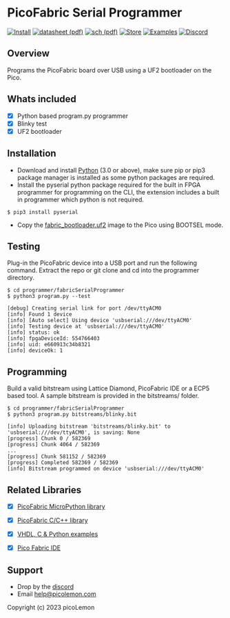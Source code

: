 # PicoFabric Serial Programmer # 
[![Install](https://img.shields.io/badge/VSCode-Extension-f3cd5a?longCache=true&style=flat-rounded)](https://github.com/picolemon/picofabric-ide)
[![datasheet (pdf)](https://img.shields.io/badge/Data%20Sheet-PDF-f3cd5a?longCache=true&style=flat-rounded)](https://github.com/picolemon/picofabric-hardware/blob/main/doc/datasheet.pdf)
[![sch (pdf)](https://img.shields.io/badge/SCH-PDF-f3cd5a?longCache=true&style=flat-rounded)](https://github.com/picolemon/picofabric-hardware/blob/main/doc/sch.pdf)
[![Store](https://img.shields.io/badge/Store-PicoLemon-f3cd5a?longCache=true&style=flat-rounded)](http://picolemon.com/board/PICOFABRIC)
[![Examples](https://img.shields.io/badge/Code-Examples-f3cd5a?longCache=true&style=flat-rounded)](https://github.com/picolemon/picofabric-examples)
[![Discord](https://img.shields.io/badge/@-Discord-f3cd5a?longCache=true&style=flat-rounded)](https://discord.gg/Be3yFCzyrp)

## Overview
Programs the PicoFabric board over USB using a UF2 bootloader on the Pico.


## Whats included
- [x] Python based program.py programmer 
- [x] Blinky test
- [x] UF2 bootloader

## Installation

- Download and install [Python](https://www.python.org/) (3.0 or above), make sure pip or pip3 package manager is installed as some python packages are required.
- Install the pyserial python package required for the built in FPGA programmer for programming on the CLI, the extension includes a built in programmer which python is not required.
```
$ pip3 install pyserial
```
- Copy the [fabric_bootloader.uf2](uf2/pico/) image to the Pico using BOOTSEL mode.


## Testing

Plug-in the PicoFabric device into a USB port and run the following command. Extract the repo or git clone and cd into the programmer directory.
```
$ cd programmer/fabricSerialProgrammer
$ python3 program.py --test

[debug] Creating serial link for port /dev/ttyACM0
[info] Found 1 device
[info] [Auto select] Using device 'usbserial:///dev/ttyACM0'
[info] Testing device at 'usbserial:///dev/ttyACM0'
[info] status: ok
[info] fpgaDeviceId: 554766403
[info] uid: e660913c34b8321
[info] deviceOk: 1
```

## Programming

Build a valid bitstream using Lattice Diamond, PicoFabric IDE or a ECP5 based tool. A sample bitstream is provided in the bitstreams/ folder.
```
$ cd programmer/fabricSerialProgrammer
$ python3 program.py bitstreams/blinky.bit

[info] Uploading bitstream 'bitstreams/blinky.bit' to 'usbserial:///dev/ttyACM0', is saving: None
[progress] Chunk 0 / 582369
[progress] Chunk 4064 / 582369
...
[progress] Chunk 581152 / 582369
[progress] Completed 582369 / 582369
[info] Bitstream programmed on device 'usbserial:///dev/ttyACM0'

```

## Related Libraries
- [x] [PicoFabric MicroPython library](https://github.com/picolemon/picofabric-micropython)
- [x] [PicoFabric C/C++ library](https://github.com/picolemon/picofabric-c)
- [x] [VHDL, C & Python examples](https://github.com/picolemon/picofabric-examples)
- [x] [Pico Fabric IDE](https://github.com/picolemon/picofabric-ide)


## Support
- Drop by the [discord](https://discord.gg/Be3yFCzyrp)
- Email help@picolemon.com

Copyright (c) 2023 picoLemon
